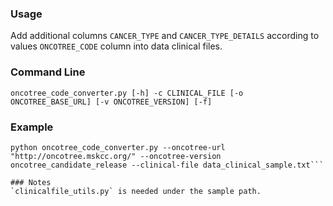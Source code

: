 ### Usage
Add additional columns `CANCER_TYPE` and `CANCER_TYPE_DETAILS` according to values `ONCOTREE_CODE` column into data clinical files.

### Command Line
```
oncotree_code_converter.py [-h] -c CLINICAL_FILE [-o ONCOTREE_BASE_URL] [-v ONCOTREE_VERSION] [-f]
```

### Example
```
python oncotree_code_converter.py --oncotree-url "http://oncotree.mskcc.org/" --oncotree-version oncotree_candidate_release --clinical-file data_clinical_sample.txt```

### Notes
`clinicalfile_utils.py` is needed under the sample path. 
